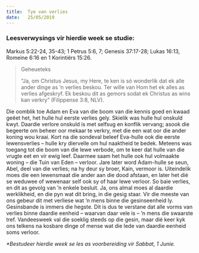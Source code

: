 ```yaml
---
title:  Tye van verlies
date:   25/05/2019
---
```


### Leesverwysings vir hierdie week se studie:  
Markus 5:22-24, 35-43; 1 Petrus 5:6, 7; Genesis 37:17-28; Lukas 16:13, Romeine 6:16 en 1 Korintiërs 15:26. 

> <p>Geheueteks</p>  
> “Ja, om Christus Jesus, my Here, te ken is só wonderlik dat ek alle ander dinge as ’n verlies beskou. Ter wille van Hom het ek alles as verlies afgeskryf. Ek beskou dit as gemors sodat ek Christus as wins kan verkry” (Filippense 3:8, NLV). 

Die oomblik toe Adam en Eva van die boom van die kennis goed en kwaad geëet het, het hulle hul eerste verlies gely. Skielik was hulle hul onskuld kwyt. Daardie verlore onskuld is met selfsug en konflik vervang; asook die begeerte om beheer oor mekaar te verkry, met die een wat oor die ander koning wou kraai. Kort na die sondeval beleef Eva-hulle ook die eerste lewensverlies – hulle kry diervelle om hul naaktheid te bedek. Meteens was toegang tot die boom van die lewe verbode, om te keer dat hulle van die vrugte eet en vir ewig leef. Daarmee saam het hulle ook hul volmaakte woning – die Tuin van Eden – verloor. Jare later word Adam-hulle se seun, Abel, deel van die verlies; na hy deur sy broer, Kain, vermoor is. Uiteindelik moes die een lewensmaat die ander aan die dood afstaan, en later het dié se weduwee of wewenaar self ook sy of haar lewe verloor. So baie verlies, en dit as gevolg van ’n enkele besluit. Ja, ons almal moes al daardie werklikheid, en die pyn wat dit bring, in die gesig staar. Vir die meeste van ons gebeur dit met verliese wat ’n mens binne die gesinseenheid ly. Gesinsbande is immers die hegste. Dit is dus te verstane dat alle vorms van verlies binne daardie eenheid – waarvan daar vele is – ’n mens die swaarste tref. Vandeesweek val die soeklig steeds op die gesin, maar dié keer kyk ons telkens na kosbare dinge of mense wat die lede van daardie eenheid soms verloor. 

_*Bestudeer hierdie week se les as voorbereiding vir Sabbat, 1 Junie._